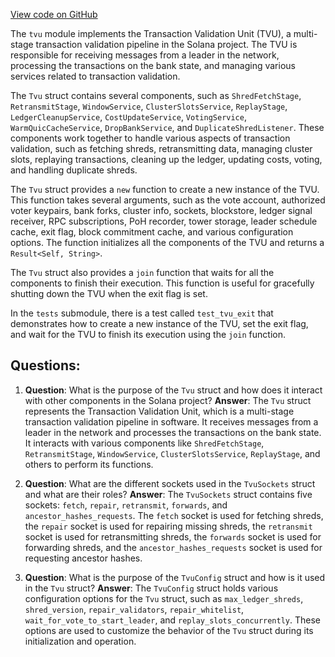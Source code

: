 
[View code on GitHub](https://github.com/solana-labs/solana/blob/master/core/src/tvu.rs)

The `tvu` module implements the Transaction Validation Unit (TVU), a multi-stage transaction validation pipeline in the Solana project. The TVU is responsible for receiving messages from a leader in the network, processing the transactions on the bank state, and managing various services related to transaction validation.

The `Tvu` struct contains several components, such as `ShredFetchStage`, `RetransmitStage`, `WindowService`, `ClusterSlotsService`, `ReplayStage`, `LedgerCleanupService`, `CostUpdateService`, `VotingService`, `WarmQuicCacheService`, `DropBankService`, and `DuplicateShredListener`. These components work together to handle various aspects of transaction validation, such as fetching shreds, retransmitting data, managing cluster slots, replaying transactions, cleaning up the ledger, updating costs, voting, and handling duplicate shreds.

The `Tvu` struct provides a `new` function to create a new instance of the TVU. This function takes several arguments, such as the vote account, authorized voter keypairs, bank forks, cluster info, sockets, blockstore, ledger signal receiver, RPC subscriptions, PoH recorder, tower storage, leader schedule cache, exit flag, block commitment cache, and various configuration options. The function initializes all the components of the TVU and returns a `Result<Self, String>`.

The `Tvu` struct also provides a `join` function that waits for all the components to finish their execution. This function is useful for gracefully shutting down the TVU when the exit flag is set.

In the `tests` submodule, there is a test called `test_tvu_exit` that demonstrates how to create a new instance of the TVU, set the exit flag, and wait for the TVU to finish its execution using the `join` function.
## Questions: 
 1. **Question**: What is the purpose of the `Tvu` struct and how does it interact with other components in the Solana project?
   **Answer**: The `Tvu` struct represents the Transaction Validation Unit, which is a multi-stage transaction validation pipeline in software. It receives messages from a leader in the network and processes the transactions on the bank state. It interacts with various components like `ShredFetchStage`, `RetransmitStage`, `WindowService`, `ClusterSlotsService`, `ReplayStage`, and others to perform its functions.

2. **Question**: What are the different sockets used in the `TvuSockets` struct and what are their roles?
   **Answer**: The `TvuSockets` struct contains five sockets: `fetch`, `repair`, `retransmit`, `forwards`, and `ancestor_hashes_requests`. The `fetch` socket is used for fetching shreds, the `repair` socket is used for repairing missing shreds, the `retransmit` socket is used for retransmitting shreds, the `forwards` socket is used for forwarding shreds, and the `ancestor_hashes_requests` socket is used for requesting ancestor hashes.

3. **Question**: What is the purpose of the `TvuConfig` struct and how is it used in the `Tvu` struct?
   **Answer**: The `TvuConfig` struct holds various configuration options for the `Tvu` struct, such as `max_ledger_shreds`, `shred_version`, `repair_validators`, `repair_whitelist`, `wait_for_vote_to_start_leader`, and `replay_slots_concurrently`. These options are used to customize the behavior of the `Tvu` struct during its initialization and operation.